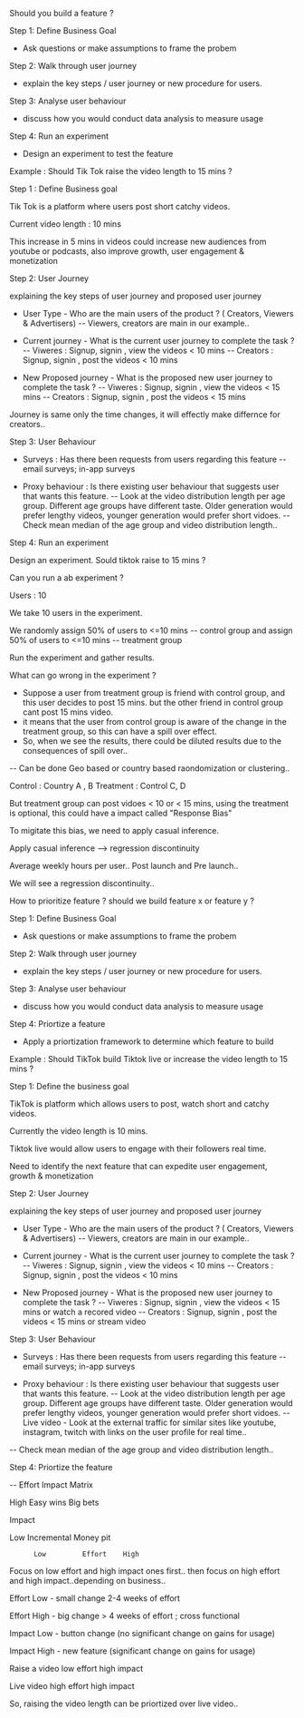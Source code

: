 Should you build a feature ? 

Step 1: Define Business Goal 
- Ask questions or make assumptions to frame the probem 

Step 2: Walk through user journey 
- explain the key steps / user journey or new procedure for users.

Step 3: Analyse user behaviour 
- discuss how you would conduct data analysis to measure usage 

Step 4: Run an experiment
- Design an experiment to test the feature

Example : Should Tik Tok raise the video length to 15 mins ?

Step 1 : Define Business goal  

Tik Tok is a platform where users post short catchy videos.

Current video length : 10 mins 

This increase in 5 mins in videos could increase new audiences from youtube or podcasts, also improve growth, user engagement & monetization 
 
Step 2: User Journey 

explaining the key steps of user journey and proposed user journey 

- User Type - Who are the main users of the product ? ( Creators, Viewers & Advertisers)
     -- Viewers, creators are main in our example..

- Current journey - What is the current user journey to complete the task ?
    -- Viweres : Signup, signin , view the videos < 10 mins
    -- Creators : Signup, signin , post the videos < 10 mins

- New Proposed journey - What is the proposed new user journey to complete the task ?
     -- Viweres : Signup, signin , view the videos < 15 mins
     -- Creators : Signup, signin , post the videos < 15 mins

Journey is same only the time changes, it will effectly make differnce for creators..


Step 3: User Behaviour 

- Surveys : Has there been requests from users regarding this feature 
    -- email surveys; in-app surveys

- Proxy behaviour : Is there existing user behaviour that suggests user that wants this feature. 
   -- Look at the video distribution length per age group. Different age groups have different taste. Older generation would prefer lengthy videos, younger generation would prefer short vidoes.
-- Check mean median of the age group and video distribution length..

Step 4: Run an experiment 

Design an experiment. Sould tiktok raise to 15 mins ? 

Can you run a ab experiment ? 

Users : 10 

We take 10 users in the experiment. 

We randomly assign 50% of users to <=10 mins -- control group  and assign 50% of users to <=10 mins -- treatment group 

Run the experiment and gather results. 

What can go wrong in the experiment ? 

- Suppose a user from treatment group is friend with control group, and this user decides to post 15 mins.
but the other friend in control group cant post 15 mins video.
- it means that the user from control group is aware of the change in the treatment group, so this can have a spill over effect.
- So, when we see the results, there could be diluted results due to the consequences of spill over..

-- Can be done Geo based or country based raondomization or clustering..

Control : Country A , B
Treatment : Control C, D 

But treatment group can post vidoes < 10 or < 15 mins, using the treatment is optional, this could have a impact called "Response Bias" 

To migitate this bias, we need to apply casual inference. 

Apply casual inference --> regression discontinuity 

Average weekly hours per user.. 
Post launch and Pre launch..

We will see a regression discontinuity..


How to prioritize feature ? should we build feature x or feature y ?

Step 1: Define Business Goal 
- Ask questions or make assumptions to frame the probem 

Step 2: Walk through user journey 
- explain the key steps / user journey or new procedure for users.

Step 3: Analyse user behaviour 
- discuss how you would conduct data analysis to measure usage 

Step 4: Priortize a feature
- Apply a priortization framework to determine which feature to build

Example : Should TikTok build Tiktok live or increase the video length to 15 mins ? 

Step 1: Define the business goal 

TikTok is platform which allows users to post, watch short and catchy videos. 

Currently the video length is 10 mins. 

Tiktok live would allow users to engage with their followers real time.

Need to identify the next feature that can expedite user engagement, growth & monetization
 

Step 2: User Journey 

explaining the key steps of user journey and proposed user journey 

- User Type - Who are the main users of the product ? ( Creators, Viewers & Advertisers)
     -- Viewers, creators are main in our example..

- Current journey - What is the current user journey to complete the task ?
    -- Viweres : Signup, signin , view the videos < 10 mins
    -- Creators : Signup, signin , post the videos < 10 mins

- New Proposed journey - What is the proposed new user journey to complete the task ?
     -- Viweres : Signup, signin , view the videos < 15 mins or watch a recored video
     -- Creators : Signup, signin , post the videos < 15 mins or stream video


Step 3: User Behaviour 

- Surveys : Has there been requests from users regarding this feature 
    -- email surveys; in-app surveys

- Proxy behaviour : Is there existing user behaviour that suggests user that wants this feature. 
   -- Look at the video distribution length per age group. Different age groups have different taste. Older generation would prefer lengthy videos, younger generation would prefer short vidoes.
   -- Live video - Look at the external traffic for similar sites like youtube, instagram, twitch with links on the user profile for real time..

-- Check mean median of the age group and video distribution length..

Step 4: Priortize the feature 

-- Effort Impact Matrix 

High     Easy wins             Big bets

Impact

Low     Incremental           Money pit

          Low         Effort    High


Focus on low effort and high impact ones first..
then focus on high effort and high impact..depending on business..

Effort Low     -  small change 2-4 weeks of effort

Effort High    -  big change > 4 weeks of effort ; cross functional

Impact Low     -   button change (no significant change on gains for usage)

Impact High    -    new feature (significant change on gains for usage)


Raise a video low effort high impact

Live video high effort high impact

So, raising the video length can be priortized over live video..















